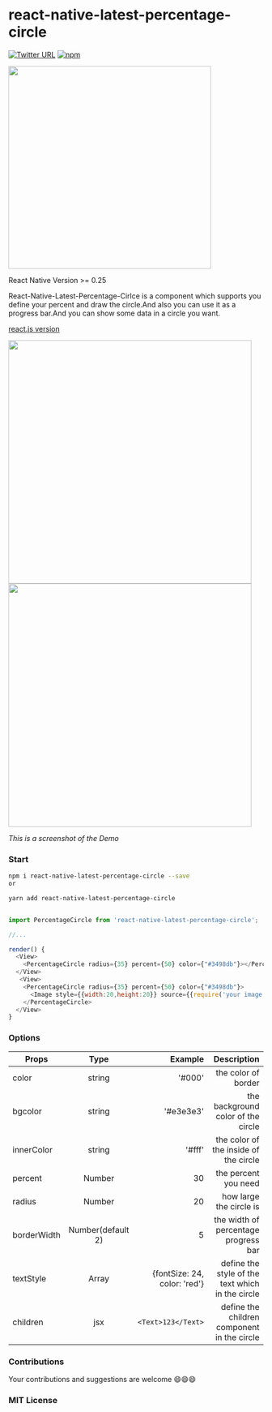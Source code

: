 # react-native-latest-percentage-circle

[![Twitter URL](https://img.shields.io/twitter/url/http/shields.io.svg?style=social)]()
[![npm](https://img.shields.io/npm/v/react-native-percentage-circle.svg?maxAge=2592000)]()

<img width="400" src="http://img1.vued.vanthink.cn/vuede4474d80623ab3d17f2ca5aeb1ccd194.png"/>

React Native Version >= 0.25

React-Native-Latest-Percentage-Cirlce is a component which supports you define your percent and draw the circle.And also you can use it as a progress bar.And you can show some data in a circle you want.

[react.js version](https://github.com/wHat0/react-native-latest-percentage-circle)

<img width="480" src="http://img1.vued.vanthink.cn/vued9c00a0a75734849d01def751ca10f248.png"/>

<img width="480" src="https://user-images.githubusercontent.com/48947964/223063809-e96c9876-36b0-4940-86b2-41158d29b484.png"/>

_This is a screenshot of the Demo_

### Start

```bash
npm i react-native-latest-percentage-circle --save
or

yarn add react-native-latest-percentage-circle

```

```js

import PercentageCircle from 'react-native-latest-percentage-circle';

//...

render() {
  <View>
    <PercentageCircle radius={35} percent={50} color={"#3498db"}></PercentageCircle>
  </View>
   <View>
    <PercentageCircle radius={35} percent={50} color={"#3498db"}>
      <Image style={{width:20,height:20}} source={{require('your image')}} />
    </PercentageCircle>
  </View>
}

```

### Options

| Props       |       Type        |                      Example |                                      Description |
| ----------- | :---------------: | ---------------------------: | -----------------------------------------------: |
| color       |      string       |                       '#000' |                              the color of border |
| bgcolor     |      string       |                    '#e3e3e3' |               the background color of the circle |
| innerColor  |      string       |                       '#fff' |            the color of the inside of the circle |
| percent     |      Number       |                           30 |                             the percent you need |
| radius      |      Number       |                           20 |                          how large the circle is |
| borderWidth | Number(default 2) |                            5 |             the width of percentage progress bar |
| textStyle   |       Array       | {fontSize: 24, color: 'red'} | define the style of the text which in the circle |
| children    |        jsx        |           `<Text>123</Text>` |      define the children component in the circle |

### Contributions

Your contributions and suggestions are welcome 😄😄😄

### MIT License
